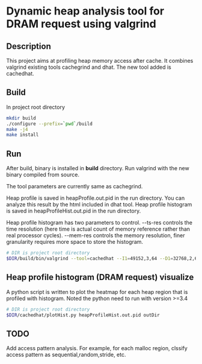 # Dynamic heap analysis tool for DRAM request using valgrind

## Description

This project aims at profiling heap memory access after cache. It combines valgrind existing tools cachegrind and dhat. The new tool added is cachedhat.

## Build

In project root directory

``` bash
mkdir build
./configure --prefix=`pwd`/build
make -j4
make install
```

## Run

After build, binary is installed in **build** directory. Run valgrind with the new binary compiled from source.

The tool parameters are currently same as cachegrind.

Heap profile is saved in heapProfile.out.pid in the run directory. You can analyze this result by the html included in dhat tool. Heap profile histogram is saved in heapProfileHist.out.pid in the run directory.

Heap profile histogram has two parameters to control.  --ts-res controls the time resolution (here time is actual count of memory reference rather than real processor cycles).  --mem-res controls the memory resolution, finer granularity requires more space to store the histogram.

``` bash
# DIR is project root directory
$DIR/build/bin/valgrind --tool=cachedhat --I1=49152,3,64 --D1=32768,2,64 --LL=1048576,16,64 --ts-res=16384 --mem-res=4096 program
```

## Heap profile histogram (DRAM request) visualize 

A python script is written to plot the heatmap for each heap region that is profiled with histogram.  Noted the python need to run with version >=3.4


``` bash
# DIR is project root directory
$DIR/cachedhat/plotHist.py heapProfileHist.out.pid outDir
```

## TODO

Add access pattern analysis.  For example, for each malloc region, clssify access pattern as sequential,random,stride, etc.
